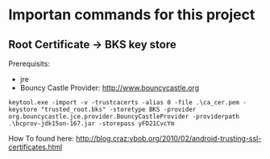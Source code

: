 # Importan commands for this project

## Root Certificate -> BKS key store

Prerequisits:
* jre
* Bouncy Castle Provider: http://www.bouncycastle.org

```
keytool.exe -import -v -trustcacerts -alias 0 -file .\ca_cer.pem -keystore "trusted_root.bks" -storetype BKS -provider org.bouncycastle.jce.provider.BouncyCastleProvider -providerpath .\bcprov-jdk15on-167.jar -storepass yFD21CvcYm
```
How To found here: http://blog.craz:ybob.org/2010/02/android-trusting-ssl-certificates.html


